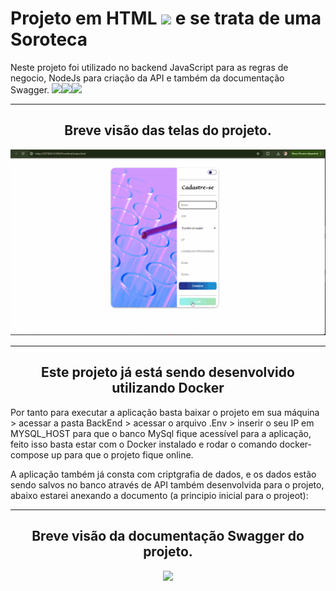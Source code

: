 <div><h1> Projeto em HTML <img "width="40" height="30" src="https://cdn.jsdelivr.net/gh/devicons/devicon@latest/icons/html5/html5-original.svg"> e se trata de uma Soroteca </h1></div>
<div><p>Neste projeto foi utilizado no backend JavaScript para as regras de negocio, NodeJs para criação da API e também da documentação Swagger. <img "width="40" height="60" src="https://cdn.jsdelivr.net/gh/devicons/devicon@latest/icons/swagger/swagger-original-wordmark.svg"><img "width="40" height="30" src="https://cdn.jsdelivr.net/gh/devicons/devicon@latest/icons/javascript/javascript-original.svg"><img "width="40" height="60" src="https://cdn.jsdelivr.net/gh/devicons/devicon@latest/icons/nodejs/nodejs-original-wordmark.svg"></p>

<hr>
<div align="center"><h2>Breve visão das telas do projeto.</h2><img src="https://raw.githubusercontent.com/OVinicius1995/Soroteca/main/FrontEnd/assets/TelasWeb2.gif"></div>

<hr>

<div align="center"><h2>Este projeto já está sendo desenvolvido utilizando Docker</h2></div>
<p>Por tanto para executar a aplicação basta baixar o projeto em sua máquina > acessar a pasta BackEnd > acessar o arquivo .Env > inserir o seu IP em MYSQL_HOST para que o banco MySql fique acessível para a aplicação, feito isso basta estar com o Docker instalado e 
rodar o comando docker-compose up para que o projeto fique online.</p>
<p>A aplicação também já consta com criptgrafia de dados, e os dados estão sendo salvos no banco através de API também desenvolvida para o projeto, abaixo estarei anexando a documento (a principio inicial para o projeot):</p>

<hr>

<div align="center"><h2>Breve visão da documentação Swagger do projeto.</h2><img src="https://github.com/OVinicius1995/Soroteca/blob/86385c3ce5a30a540799d3bb3b7a220995e18df3/FrontEnd/assets/Swagger.gif"></div>
